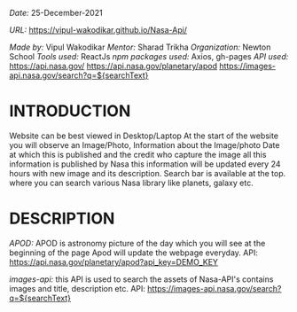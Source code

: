 *Date:* 25-December-2021

*URL:* https://vipul-wakodikar.github.io/Nasa-Api/

*Made by:* Vipul Wakodikar
*Mentor:* Sharad Trikha
*Organization:* Newton School
*Tools used:* ReactJs
*npm packages used:* Axios, gh-pages
*API used:* https://api.nasa.gov/
            https://api.nasa.gov/planetary/apod
            https://images-api.nasa.gov/search?q=${searchText}

# INTRODUCTION
Website can be best viewed in Desktop/Laptop
At the start of the website you will observe an Image/Photo, Information about the Image/photo Date at which this is published and the credit who capture the image all this information is published by Nasa this information will be updated every 24 hours with new image and its description. Search bar is available at the top. where you can search various Nasa library like planets, galaxy etc.

# DESCRIPTION
*APOD:* APOD is astronomy picture of the day which you will see at the beginning of the page Apod will update the webpage everyday.
API: https://api.nasa.gov/planetary/apod?api_key=DEMO_KEY

*images-api:* this API is used to search the assets of Nasa-API's contains images and title, description etc.
API: https://images-api.nasa.gov/search?q=${searchText}

    